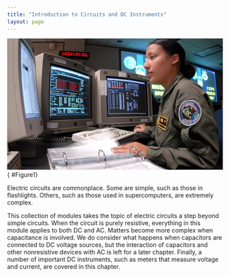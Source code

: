 ```yaml
---
title: "Introduction to Circuits and DC Instruments"
layout: page
---    
```


![Photograph of a space systems operator using several computer monitors showing various data.](../resources/Figure_21_00_01_D.jpg "Electric circuits in a computer allow large amounts of data to be quickly and accurately analyzed.. (credit: Airman 1st Class Mike Meares, United States Air Force)")
{ #Figure1}

Electric circuits are commonplace. Some are simple, such as those in
flashlights. Others, such as those used in supercomputers, are extremely
complex.

This collection of modules takes the topic of electric circuits a step beyond
simple circuits. When the circuit is purely resistive, everything in this module
applies to both DC and AC. Matters become more complex when capacitance is
involved. We do consider what happens when capacitors are connected to DC
voltage sources, but the interaction of capacitors and other nonresistive
devices with AC is left for a later chapter. Finally, a number of important DC
instruments, such as meters that measure voltage and current, are covered in
this chapter.

